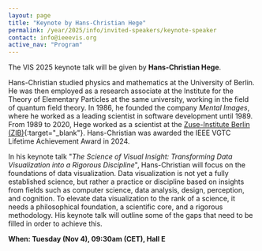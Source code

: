 ```yaml
---
layout: page
title: "Keynote by Hans-Christian Hege"
permalink: /year/2025/info/invited-speakers/keynote-speaker
contact: info@ieeevis.org
active_nav: "Program"
---
```


The VIS 2025 keynote talk will be given by **Hans-Christian Hege**.

Hans-Christian studied physics and mathematics at the University of Berlin.
He was then employed as a research associate at the Institute for the Theory of Elementary Particles at the same university, working in the field of quantum field theory.
In 1986, he founded the company *Mental Images*, where he worked as a leading scientist in software development until 1989.
From 1989 to 2020, Hege worked as a scientist at the [Zuse-Institute Berlin (ZIB)](https://www.zib.de/de/members/hege){:target="_blank"}.
Hans-Christian was awarded the IEEE VGTC Lifetime Achievement Award in 2024.

In his keynote talk "*The Science of Visual Insight: Transforming Data Visualization into a Rigorous Discipline*", Hans-Christian will focus on the foundations of data visualization.
Data visualization is not yet a fully established science, but rather a practice or discipline based on insights from fields such as computer science, data analysis, design, perception, and cognition.
To elevate data visualization to the rank of a science, it needs a philosophical foundation, a scientific core, and a rigorous methodology.
His keynote talk will outline some of the gaps that need to be filled in order to achieve this.

**When: Tuesday (Nov 4), 09:30am (CET), Hall E**
